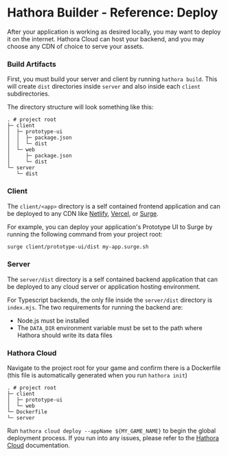 # Hathora Builder - Reference: Deploy

After your application is working as desired locally, you may want to deploy it on the internet. Hathora Cloud can host your backend, and you may choose any CDN of choice to serve your assets.

### Build Artifacts

First, you must build your server and client by running `hathora build`. This will create `dist` directories inside `server` and also inside each `client` subdirectories.

The directory structure will look something like this:

```
. # project root
├─ client
│  ├─ prototype-ui
│  │  ├─ package.json
│  │  └─ dist
│  └─ web
│     ├─ package.json
│     └─ dist
└─ server
   └─ dist
```

### Client

The `client/<app>` directory is a self contained frontend application and can be deployed to any CDN like [Netlify](https://www.netlify.com/), [Vercel](vercel.com), or [Surge](https://surge.sh/).

For example, you can deploy your application's Prototype UI to Surge by running the following command from your project root:

```sh
surge client/prototype-ui/dist my-app.surge.sh
```

### Server

The `server/dist` directory is a self contained backend application that can be deployed to any cloud server or application hosting environment.

For Typescript backends, the only file inside the `server/dist` directory is `index.mjs`. The two requirements for running the backend are:

- Node.js must be installed
- The `DATA_DIR` environment variable must be set to the path where Hathora should write its data files

### Hathora Cloud

Navigate to the project root for your game and confirm there is a Dockerfile (this file is automatically generated when you run `hathora init`)

```
. # project root
├─ client
│  ├─ prototype-ui
│  └─ web
└─ Dockerfile
└─ server
```

Run `hathora cloud deploy --appName ${MY_GAME_NAME}` to begin the global deployment process. If you run into any issues, please refer to the [Hathora Cloud](https://hathora.dev/docs) documentation.
